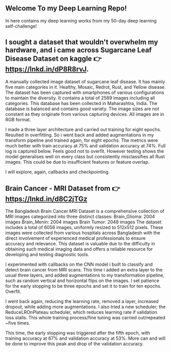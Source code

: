 ## Welcome To my Deep Learning Repo!
In here contains my deep learning works from my 50-day deep learning self-challenge!

## I sought a dataset that wouldn't overwhelm my hardware, and i came across Sugarcane Leaf Disease Dataset on kaggle 👉 https://lnkd.in/dP8R8rvJ. 
A manually collected image dataset of sugarcane leaf disease. It has mainly five main categories in it. Healthy, Mosaic, Redrot, Rust, and Yellow disease. The dataset has been captured with smartphones of various configurations to maintain the diversity. It contains a total of 2569 images including all categories. This database has been collected in Maharashtra, India. The database is balanced and contains good variety. The image sizes are not constant as they originate from various capturing devices. All images are in RGB format.

I made a three layer architecture and carried out training for eight epochs. Resulted in overfitting. So i went back and added augmentations in my transform pipeline and trained again, for eight epochs. The metrics were much better with train accuracy at 75% and validation accuracy at 74%. Full log is captured below. Feels good not to overfit. However testing shows the model generalises well on every class but consistently misclassifies all Rust images. This could be due to insufficient features or feature overlap.

I will explore, again, callbacks and checkpointing.

## Brain Cancer - MRI Dataset from 👉 https://lnkd.in/d8C2jTGz

The Bangladesh Brain Cancer MRI Dataset is a comprehensive collection of MRI images categorized into three distinct classes:
Brain_Glioma: 2004 images
Brain_Menin: 2004 images
Brain Tumor: 2048 images
The dataset includes a total of 6056 images, uniformly resized to 512x512 pixels. These images were collected from various hospitals across Bangladesh with the direct involvement of experienced medical professionals to ensure accuracy and relevance. This dataset is valuable due to the difficulty in obtaining such medical imaging data and offers a reliable resource for developing and testing diagnostic tools.

I experimented with callbacks on the CNN model i built to classify and detect brain cancer from MRI scans. This time i added an extra layer to the usual three layers, and added augmentations to my transformation pipeline, such as random vertical and horizontal flips on the images. I set patience for the early stopping to be three epochs and set it to train for ten epochs. Overfit.

I went back again, reducing the learning rate, removed a layer, increased dropout, while adding more augmentations. I also tried a new scheduler; the ReduceLROnPlateau scheduler, which reduces learning rate if validation loss stalls. This whole training process/fine tuning was carried out/repeated ~five times.

This time, the early stopping was triggered after the fifth epoch, with training accuracy at 67% and validation accuracy at 53%. More can and will be done to improve this peak and drop of the validation accuracy.
